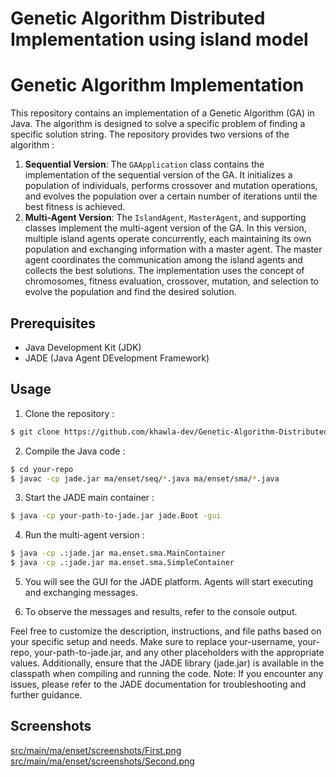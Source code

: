 # Genetic Algorithm Distributed Implementation using island model

# Genetic Algorithm Implementation
This repository contains an implementation of a Genetic Algorithm (GA) in Java. The algorithm is designed to solve a specific problem of finding a specific solution string. The repository provides two versions of the algorithm :
1. **Sequential Version**: The `GAApplication` class contains the implementation of the sequential version of the GA. It initializes a population of individuals, performs crossover and mutation operations, and evolves the population over a certain number of iterations until the best fitness is achieved.
2. **Multi-Agent Version**: The `IslandAgent`, `MasterAgent`, and supporting classes implement the multi-agent version of the GA. In this version, multiple island agents operate concurrently, each maintaining its own population and exchanging information with a master agent. The master agent coordinates the communication among the island agents and collects the best solutions.
The implementation uses the concept of chromosomes, fitness evaluation, crossover, mutation, and selection to evolve the population and find the desired solution.

## Prerequisites
- Java Development Kit (JDK)
- JADE (Java Agent DEvelopment Framework)

## Usage
1. Clone the repository :
  ```bash
  $ git clone https://github.com/khawla-dev/Genetic-Algorithm-Distributed-Implementation-using-island-model.git
  ```

2. Compile the Java code :
  ```bash
  $ cd your-repo
  $ javac -cp jade.jar ma/enset/seq/*.java ma/enset/sma/*.java
  ```
  
3. Start the JADE main container :
  ```bash
  $ java -cp your-path-to-jade.jar jade.Boot -gui
  ```
  
4. Run the multi-agent version :
  ```bash
  $ java -cp .:jade.jar ma.enset.sma.MainContainer
  $ java -cp .:jade.jar ma.enset.sma.SimpleContainer
  ```

5. You will see the GUI for the JADE platform. Agents will start executing and exchanging messages.

6. To observe the messages and results, refer to the console output.
    
Feel free to customize the description, instructions, and file paths based on your specific setup and needs. Make sure to replace your-username, your-repo, your-path-to-jade.jar, and any other placeholders with the appropriate values.
Additionally, ensure that the JADE library (jade.jar) is available in the classpath when compiling and running the code.
Note: If you encounter any issues, please refer to the JADE documentation for troubleshooting and further guidance.  

## Screenshots  
[src/main/ma/enset/screenshots/First.png](https://github.com/khawla-dev/Genetic-Algorithm-Distributed-Implementation-using-island-model/blob/2fe695d89de2e9d1a9518b9d53ee8d169926d6b2/src/main/ma/enset/screenshots/First.png)
[src/main/ma/enset/screenshots/Second.png](https://github.com/khawla-dev/Genetic-Algorithm-Distributed-Implementation-using-island-model/blob/2fe695d89de2e9d1a9518b9d53ee8d169926d6b2/src/main/ma/enset/screenshots/Second.png)
